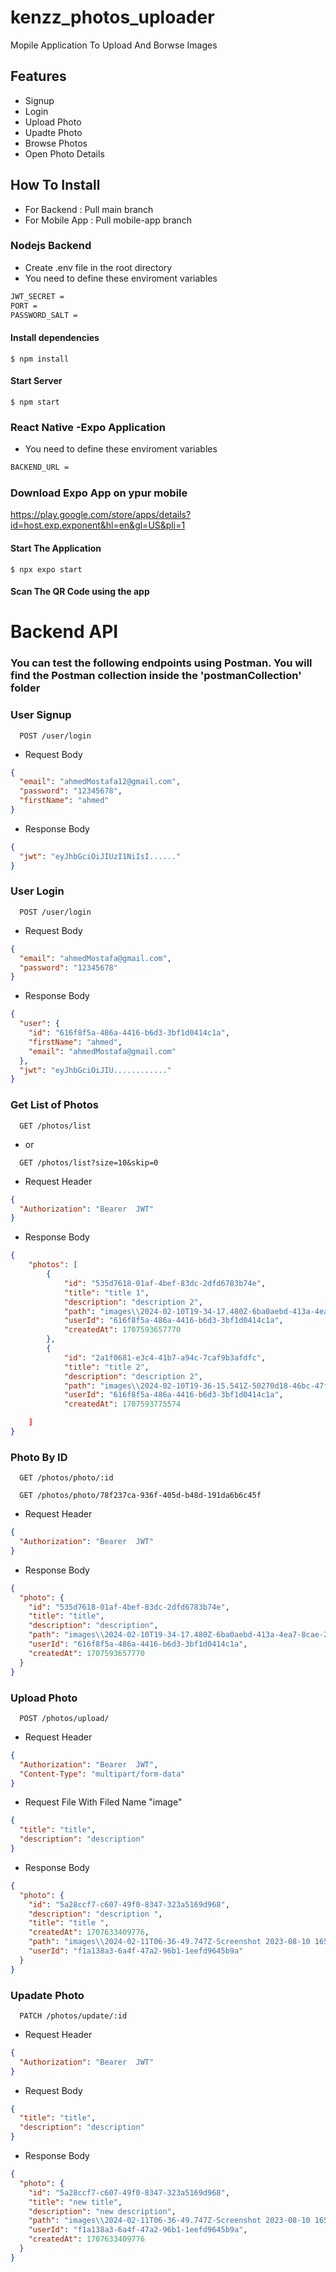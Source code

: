 # kenzz_photos_uploader

Mopile Application To Upload And Borwse Images

## Features

- Signup
- Login
- Upload Photo
- Upadte Photo
- Browse Photos
- Open Photo Details

## How To Install

- For Backend : Pull main branch
- For Mobile App : Pull mobile-app branch

### Nodejs Backend

- Create .env file in the root directory
- You need to define these enviroment variables

```sh
JWT_SECRET =
PORT =
PASSWORD_SALT =
```

#### Install dependencies

`$ npm install`

#### Start Server

`$ npm start`

### React Native -Expo Application

- You need to define these enviroment variables

```sh
BACKEND_URL =

```

### Download Expo App on ypur mobile

https://play.google.com/store/apps/details?id=host.exp.exponent&hl=en&gl=US&pli=1

#### Start The Application

`$ npx expo start`

#### Scan The QR Code using the app

# Backend API

### You can test the following endpoints using Postman. You will find the Postman collection inside the 'postmanCollection' folder

### User Signup

```http
  POST /user/login
```

- Request Body

```json
{
  "email": "ahmedMostafa12@gmail.com",
  "password": "12345678",
  "firstName": "ahmed"
}
```

- Response Body

```json
{
  "jwt": "eyJhbGciOiJIUzI1NiIsI......"
}
```

### User Login

```http
  POST /user/login
```

- Request Body

```json
{
  "email": "ahmedMostafa@gmail.com",
  "password": "12345678"
}
```

- Response Body

```json
{
  "user": {
    "id": "616f8f5a-486a-4416-b6d3-3bf1d0414c1a",
    "firstName": "ahmed",
    "email": "ahmedMostafa@gmail.com"
  },
  "jwt": "eyJhbGciOiJIU............"
}
```

### Get List of Photos

```http
  GET /photos/list
```

- or

```http
  GET /photos/list?size=10&skip=0
```

- Request Header

```json
{
  "Authorization": "Bearer  JWT"
}
```

- Response Body

```json
{
    "photos": [
        {
            "id": "535d7618-01af-4bef-83dc-2dfd6783b74e",
            "title": "title 1",
            "description": "description 2",
            "path": "images\\2024-02-10T19-34-17.480Z-6ba0aebd-413a-4ea7-8cae-267e0d730fd2.jpeg",
            "userId": "616f8f5a-486a-4416-b6d3-3bf1d0414c1a",
            "createdAt": 1707593657770
        },
        {
            "id": "2a1f0681-e3c4-41b7-a94c-7caf9b3afdfc",
            "title": "title 2",
            "description": "description 2",
            "path": "images\\2024-02-10T19-36-15.541Z-50270d18-46bc-47ff-b7c4-6ac2cbc31d72.jpeg",
            "userId": "616f8f5a-486a-4416-b6d3-3bf1d0414c1a",
            "createdAt": 1707593775574

    ]
}
```

### Photo By ID

```http
  GET /photos/photo/:id
```

```http
  GET /photos/photo/78f237ca-936f-405d-b48d-191da6b6c45f
```

- Request Header

```json
{
  "Authorization": "Bearer  JWT"
}
```

- Response Body

```json
{
  "photo": {
    "id": "535d7618-01af-4bef-83dc-2dfd6783b74e",
    "title": "title",
    "description": "description",
    "path": "images\\2024-02-10T19-34-17.480Z-6ba0aebd-413a-4ea7-8cae-267e0d730fd2.jpeg",
    "userId": "616f8f5a-486a-4416-b6d3-3bf1d0414c1a",
    "createdAt": 1707593657770
  }
}
```

### Upload Photo

```http
  POST /photos/upload/
```

- Request Header

```json
{
  "Authorization": "Bearer  JWT",
  "Content-Type": "multipart/form-data"
}
```

- Request File With Filed Name "image"

```json
{
  "title": "title",
  "description": "description"
}
```

- Response Body

```json
{
  "photo": {
    "id": "5a28ccf7-c607-49f0-8347-323a5169d968",
    "description": "description ",
    "title": "title ",
    "createdAt": 1707633409776,
    "path": "images\\2024-02-11T06-36-49.747Z-Screenshot 2023-08-10 165725.png",
    "userId": "f1a138a3-6a4f-47a2-96b1-1eefd9645b9a"
  }
}
```

### Upadate Photo

```http
  PATCH /photos/update/:id
```

- Request Header

```json
{
  "Authorization": "Bearer  JWT"
}
```

- Request Body

```json
{
  "title": "title",
  "description": "description"
}
```

- Response Body

```json
{
  "photo": {
    "id": "5a28ccf7-c607-49f0-8347-323a5169d968",
    "title": "new title",
    "description": "new description",
    "path": "images\\2024-02-11T06-36-49.747Z-Screenshot 2023-08-10 165725.png",
    "userId": "f1a138a3-6a4f-47a2-96b1-1eefd9645b9a",
    "createdAt": 1707633409776
  }
}
```
